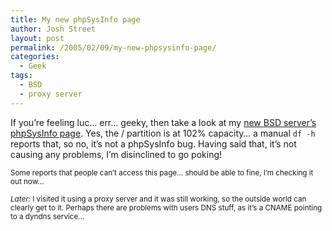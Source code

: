 ```yaml
---
title: My new phpSysInfo page
author: Josh Street
layout: post
permalink: /2005/02/09/my-new-phpsysinfo-page/
categories:
  - Geek
tags:
  - BSD
  - proxy server
---
```

If you&#8217;re feeling luc&#8230; err&#8230; geeky, then take a look at my [new BSD server&#8217;s phpSysInfo page][1]. Yes, the / partition is at 102% capacity&#8230; a manual `df -h` reports that, so no, it&#8217;s not a phpSysInfo bug. Having said that, it&#8217;s not causing any problems, I&#8217;m disinclined to go poking!

<small>Some reports that people can&#8217;t access this page&#8230; should be able to fine, I&#8217;m checking it out now&#8230;</small>

<small><em>Later:</em> I visited it using a proxy server and it was still working, so the outside world can clearly get to it. Perhaps there are problems with users DNS stuff, as it&#8217;s a CNAME pointing to a dyndns service&#8230;</small>

 [1]: http://home.joahua.com/phpSysInfo/